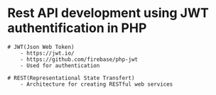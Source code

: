 # Rest API development using JWT authentification in PHP

    # JWT(Json Web Token)
        - https://jwt.io/
        - https://github.com/firebase/php-jwt
        - Used for authentication

    # REST(Representational State Transfert)
        - Architecture for creating RESTful web services